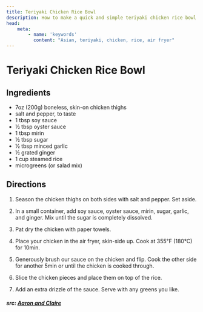 ```yaml
---
title: Teriyaki Chicken Rice Bowl
description: How to make a quick and simple teriyaki chicken rice bowl with an air fryer
head:
    meta:
        - name: 'keywords'
          content: "Asian, teriyaki, chicken, rice, air fryer"
---
```


# Teriyaki Chicken Rice Bowl
## Ingredients
- 7oz (200g) boneless, skin-on chicken thighs
- salt and pepper, to taste
- 1 tbsp soy sauce
- &frac12; tbsp oyster sauce
- 1 tbsp mirin
- &frac12; tbsp sugar
- &frac12; tbsp minced garlic
- &frac12; grated ginger
- 1 cup steamed rice
- microgreens (or salad mix)

## Directions
1. Season the chicken thighs on both sides with salt and pepper. Set aside.

2. In a small container, add soy sauce, oyster sauce, mirin, sugar, garlic, and ginger. Mix until the sugar is completely dissolved.

3. Pat dry the chicken with paper towels.

4. Place your chicken in the air fryer, skin-side up. Cook at 355℉ (180℃) for 10min.

5. Generously brush our sauce on the chicken and flip. Cook the other side for another 5min or until the chicken is cooked through.

6. Slice the chicken pieces and place them on top of the rice.

7. Add an extra drizzle of the sauce. Serve with any greens you like.

##### src: [Aaron and Claire](https://aaronandclaire.com/teriyaki-chicken-rice-bowl-ft-air-fryer-recipe/)
